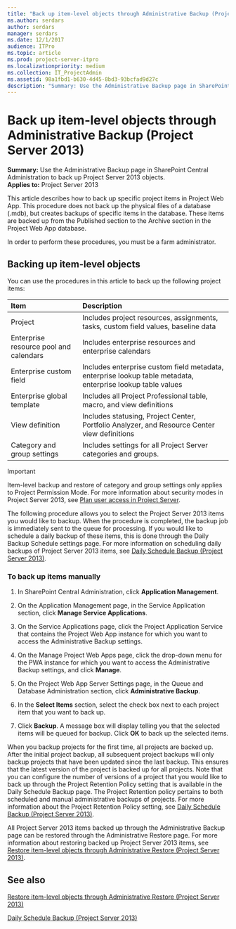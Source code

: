 ```yaml
---
title: "Back up item-level objects through Administrative Backup (Project Server 2013)"
ms.author: serdars
author: serdars
manager: serdars
ms.date: 12/1/2017
audience: ITPro
ms.topic: article
ms.prod: project-server-itpro
ms.localizationpriority: medium
ms.collection: IT_ProjectAdmin
ms.assetid: 98a1fbd1-b630-4d45-8bd3-93bcfad9d27c
description: "Summary: Use the Administrative Backup page in SharePoint Central Administration to back up Project Server 2013 objects."
---
```


# Back up item-level objects through Administrative Backup (Project Server 2013)
 
 **Summary:** Use the Administrative Backup page in SharePoint Central Administration to back up Project Server 2013 objects.<br/>
**Applies to:** Project Server 2013
  
This article describes how to back up specific project items in Project Web App. This procedure does not back up the physical files of a database (.mdb), but creates backups of specific items in the database. These items are backed up from the Published section to the Archive section in the Project Web App database. 
  
In order to perform these procedures, you must be a farm administrator.
  
## Backing up item-level objects

You can use the procedures in this article to back up the following project items:
  
|**Item**|**Description**|
|:-----|:-----|
|Project  <br/> |Includes project resources, assignments, tasks, custom field values, baseline data  <br/> |
|Enterprise resource pool and calendars  <br/> |Includes enterprise resources and enterprise calendars  <br/> |
|Enterprise custom field  <br/> |Includes enterprise custom field metadata, enterprise lookup table metadata, enterprise lookup table values  <br/> |
|Enterprise global template  <br/> |Includes all Project Professional table, macro, and view definitions  <br/> |
|View definition  <br/> |Includes statusing, Project Center, Portfolio Analyzer, and Resource Center view definitions  <br/> |
|Category and group settings  <br/> |Includes settings for all Project Server categories and groups.  <br/> |
   
> [!IMPORTANT]
> Item-level backup and restore of category and group settings only applies to Project Permission Mode. For more information about security modes in Project Server 2013, see [Plan user access in Project Server](plan-user-access-in-project-server.md). 
  
The following procedure allows you to select the Project Server 2013 items you would like to backup. When the procedure is completed, the backup job is immediately sent to the queue for processing. If you would like to schedule a daily backup of these items, this is done through the Daily Backup Schedule settings page. For more information on scheduling daily backups of Project Server 2013 items, see [Daily Schedule Backup (Project Server 2013)](daily-schedule-backup-project-server-2013.md).
  
### To back up items manually

1. In SharePoint Central Administration, click **Application Management**.
    
2. On the Application Management page, in the Service Application section, click **Manage Service Applications**.
    
3. On the Service Applications page, click the Project Application Service that contains the Project Web App instance for which you want to access the Administrative Backup settings.
    
4. On the Manage Project Web Apps page, click the drop-down menu for the PWA instance for which you want to access the Administrative Backup settings, and click **Manage**.
    
5. On the Project Web App Server Settings page, in the Queue and Database Administration section, click **Administrative Backup**.
    
6. In the **Select Items** section, select the check box next to each project item that you want to back up.
    
7. Click **Backup**. A message box will display telling you that the selected items will be queued for backup. Click **OK** to back up the selected items.
    
When you backup projects for the first time, all projects are backed up. After the initial project backup, all subsequent project backups will only backup projects that have been updated since the last backup. This ensures that the latest version of the project is backed up for all projects. Note that you can configure the number of versions of a project that you would like to back up through the Project Retention Policy setting that is available in the Daily Schedule Backup page. The Project Retention policy pertains to both scheduled and manual administrative backups of projects. For more information about the Project Retention Policy setting, see [Daily Schedule Backup (Project Server 2013)](daily-schedule-backup-project-server-2013.md).
  
All Project Server 2013 items backed up through the Administrative Backup page can be restored through the Administrative Restore page. For more information about restoring backed up Project Server 2013 items, see [Restore item-level objects through Administrative Restore (Project Server 2013)](restore-item-level-objects-through-administrative-restore-project-server-2013.md).
  
## See also

[Restore item-level objects through Administrative Restore (Project Server 2013)](restore-item-level-objects-through-administrative-restore-project-server-2013.md)
  
[Daily Schedule Backup (Project Server 2013)](daily-schedule-backup-project-server-2013.md)


